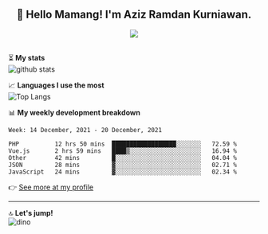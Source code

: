 <h2 align="center">👋 Hello Mamang! I'm Aziz Ramdan Kurniawan.</h2>  
<p align="center">
  <img src="https://komarev.com/ghpvc/?username=azizramdan"> <br><br>
</p>
    
⏳ **My stats**  
![github stats](https://github-readme-stats.vercel.app/api?username=azizramdan&show_icons=true&count_private=true&title_color=000&hide_border=true&hide_title=true)  

📈 **Languages I use the most**  
![Top Langs](https://github-readme-stats.vercel.app/api/top-langs/?username=azizramdan&layout=compact&langs_count=6&hide=tsql&hide_border=true&hide_title=true&exclude_repo=Futsal-Go,Futsal-Go-Admin,Sistem-Informasi-Sensus-Harian-Rawat-Inap)  

📊 **My weekly development breakdown**
<!--START_SECTION:waka-->
```text
Week: 14 December, 2021 - 20 December, 2021

PHP          12 hrs 50 mins  ██████████████████░░░░░░░   72.59 % 
Vue.js       2 hrs 59 mins   ████▒░░░░░░░░░░░░░░░░░░░░   16.94 % 
Other        42 mins         █░░░░░░░░░░░░░░░░░░░░░░░░   04.04 % 
JSON         28 mins         ▓░░░░░░░░░░░░░░░░░░░░░░░░   02.71 % 
JavaScript   24 mins         ▓░░░░░░░░░░░░░░░░░░░░░░░░   02.34 % 
```
<!--END_SECTION:waka-->
👉 [See more at my profile](https://wakatime.com/@azizramdan)
***
🔝 **Let's jump!**  
![dino](https://raw.githubusercontent.com/azizramdan/azizramdan/master/dino.gif)  
